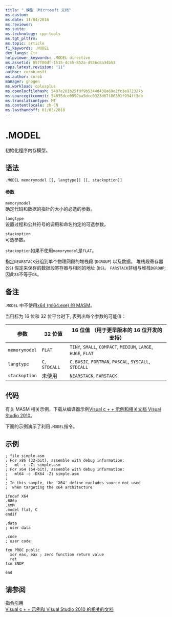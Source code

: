 ```yaml
---
title: ".模型 |Microsoft 文档"
ms.custom: 
ms.date: 11/04/2016
ms.reviewer: 
ms.suite: 
ms.technology: cpp-tools
ms.tgt_pltfrm: 
ms.topic: article
f1_keywords: .MODEL
dev_langs: C++
helpviewer_keywords: .MODEL directive
ms.assetid: 057f00df-1515-4c55-852a-d936c8a34b53
caps.latest.revision: "11"
author: corob-msft
ms.author: corob
manager: ghogen
ms.workload: cplusplus
ms.openlocfilehash: 5407e201b25fdf9b5344d438a69e2fc3e972327b
ms.sourcegitcommit: 54035dce0992ba5dce0323d67f86301f994ff3db
ms.translationtype: MT
ms.contentlocale: zh-CN
ms.lasthandoff: 01/03/2018
---
```

# <a name="model"></a>.MODEL
初始化程序内存模型。  
  
## <a name="syntax"></a>语法  
  
```  
.MODEL memorymodel [[, langtype]] [[, stackoption]]  
```  
  
#### <a name="parameters"></a>参数  
 `memorymodel`  
 确定代码和数据的指针的大小的必选的参数。  
  
 `langtype`  
 设置过程和公共符号的调用和命名约定的可选参数。  
  
 `stackoption`  
 可选参数。  
  
 `stackoption`如果不使用`memorymodel`是`FLAT`。  
  
 指定`NEARSTACK`分组到单个物理网段的堆栈段 (`DGROUP`) 以及数据。 堆栈段寄存器 (`SS`) 假定来保存的数据段寄存器与相同的地址 (`DS`)。 `FARSTACK`非组与堆栈`DGROUP`; 因此`SS`不等于`DS`。  
  
## <a name="remarks"></a>备注  
 .`MODEL` 中不使用[x64 (ml64.exe) 的 MASM](../../assembler/masm/masm-for-x64-ml64-exe.md)。  
  
 当目标为 16 位和 32 位平台时下, 表列出每个参数的可能值：  
  
|参数|32 位值|16 位值 （用于更早版本的 16 位开发的支持）|  
|---------------|--------------------|----------------------------------------------------------------|  
|`memorymodel`|`FLAT`|`TINY`, `SMALL`, `COMPACT`, `MEDIUM`, `LARGE`, `HUGE`, `FLAT`|  
|`langtype`|`C`, `STDCALL`|`C`, `BASIC`, `FORTRAN`, `PASCAL`, `SYSCALL`, `STDCALL`|  
|`stackoption`|未使用|`NEARSTACK`, `FARSTACK`|  
  
## <a name="code"></a>代码  
 有关 MASM 相关示例，下载从编译器示例[Visual c + + 示例和相关文档 Visual Studio 2010](http://go.microsoft.com/fwlink/p/?linkid=178749)。  
  
 下面的示例演示了利用`.MODEL`指令。  
  
## <a name="example"></a>示例  
  
```  
; file simple.asm  
; For x86 (32-bit), assemble with debug information:   
;   ml -c -Zi simple.asm  
; For x64 (64-bit), assemble with debug information:   
;   ml64 -c -DX64 -Zi simple.asm  
;  
; In this sample, the 'X64' define excludes source not used   
;  when targeting the x64 architecture  
  
ifndef X64  
.686p  
.XMM  
.model flat, C  
endif  
  
.data  
; user data  
  
.code  
; user code  
  
fxn PROC public  
  xor eax, eax ; zero function return value  
  ret  
fxn ENDP  
  
end  
```  
  
## <a name="see-also"></a>请参阅  
 [指令引用](../../assembler/masm/directives-reference.md)   
 [Visual c + + 示例和 Visual Studio 2010 的相关的文档](http://go.microsoft.com/fwlink/p/?linkid=178749)